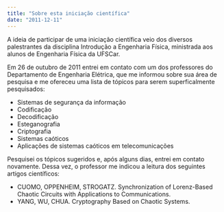 ```yaml
---
title: "Sobre esta iniciação científica"
date: "2011-12-11"
---
```


A ideia de participar de uma iniciação científica veio dos diversos palestrantes da disciplina Introdução a Engenharia Física, ministrada aos alunos de Engenharia Física da UFSCar.

Em 26 de outubro de 2011 entrei em contato com um dos professores do Departamento de Engenharia Elétrica, que me informou sobre sua área de pesquisa e me ofereceu uma lista de tópicos para serem superficalmente pesquisados:

- Sistemas de segurança da informação
- Codificação
- Decodificação
- Esteganografia
- Criptografia
- Sistemas caóticos
- Aplicações de sistemas caóticos em telecomunicações

Pesquisei os tópicos sugeridos e, após alguns dias, entrei em contato novamente. Dessa vez, o professor me indicou a leitura dos seguintes artigos científicos:

- CUOMO, OPPENHEIM, STROGATZ. Synchronization of Lorenz-Based Chaotic Circuits with Applications to Communications.
- YANG, WU, CHUA. Cryptography Based on Chaotic Systems.
